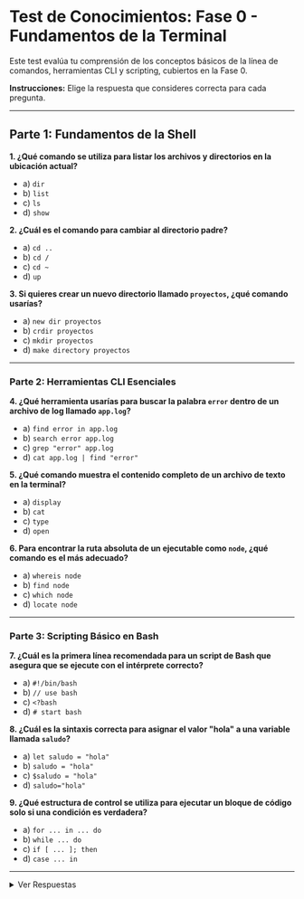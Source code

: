 # Test de Conocimientos: Fase 0 - Fundamentos de la Terminal

Este test evalúa tu comprensión de los conceptos básicos de la línea de comandos, herramientas CLI y scripting, cubiertos en la Fase 0.

**Instrucciones:** Elige la respuesta que consideres correcta para cada pregunta.

---

## Parte 1: Fundamentos de la Shell

**1. ¿Qué comando se utiliza para listar los archivos y directorios en la ubicación actual?**

- a) `dir`
- b) `list`
- c) `ls`
- d) `show`

**2. ¿Cuál es el comando para cambiar al directorio padre?**

- a) `cd ..`
- b) `cd /`
- c) `cd ~`
- d) `up`

**3. Si quieres crear un nuevo directorio llamado `proyectos`, ¿qué comando usarías?**

- a) `new dir proyectos`
- b) `crdir proyectos`
- c) `mkdir proyectos`
- d) `make directory proyectos`

---

### Parte 2: Herramientas CLI Esenciales

**4. ¿Qué herramienta usarías para buscar la palabra `error` dentro de un archivo de log llamado `app.log`?**

- a) `find error in app.log`
- b) `search error app.log`
- c) `grep "error" app.log`
- d) `cat app.log | find "error"`

**5. ¿Qué comando muestra el contenido completo de un archivo de texto en la terminal?**

- a) `display`
- b) `cat`
- c) `type`
- d) `open`

**6. Para encontrar la ruta absoluta de un ejecutable como `node`, ¿qué comando es el más adecuado?**

- a) `whereis node`
- b) `find node`
- c) `which node`
- d) `locate node`

---

### Parte 3: Scripting Básico en Bash

**7. ¿Cuál es la primera línea recomendada para un script de Bash que asegura que se ejecute con el intérprete correcto?**

- a) `#!/bin/bash`
- b) `// use bash`
- c) `<?bash`
- d) `# start bash`

**8. ¿Cuál es la sintaxis correcta para asignar el valor "hola" a una variable llamada `saludo`?**

- a) `let saludo = "hola"`
- b) `saludo = "hola"`
- c) `$saludo = "hola"`
- d) `saludo="hola"`

**9. ¿Qué estructura de control se utiliza para ejecutar un bloque de código solo si una condición es verdadera?**

- a) `for ... in ... do`
- b) `while ... do`
- c) `if [ ... ]; then`
- d) `case ... in`

---

<details>
  <summary>Ver Respuestas</summary>

  1. **c) `ls`**
  2. **a) `cd ..`**
  3. **c) `mkdir proyectos`**
  4. **c) `grep "error" app.log`**
  5. **b) `cat`**
  6. **c) `which node`** (o `whereis` en algunos sistemas, pero `which` es más común para esto).
  7. **a) `#!/bin/bash`**
  8. **d) `saludo="hola"`** (Importante: sin espacios alrededor del `=`).
  9. **c) `if [ ... ]; then`**

</details>